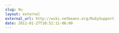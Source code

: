 ```yaml
---
slug: 9u
layout: external
external_url: http://wiki.netbeans.org/RubySupport
date: 2011-01-27T10:52:11-06:00
---
```

